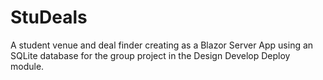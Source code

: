 # StuDeals
A student venue and deal finder creating as a Blazor Server App using an SQLite database for the group project in the Design Develop Deploy module.
